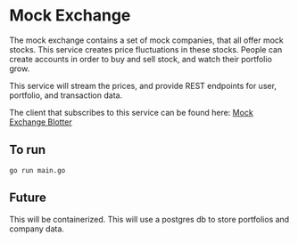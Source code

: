 # Mock Exchange

The mock exchange contains a set of mock companies, that all offer mock stocks. This service creates price fluctuations in these stocks. People can create accounts in order to buy and sell stock, and watch their portfolio grow. 

This service will stream the prices, and provide REST endpoints for user, portfolio, and transaction data.

The client that subscribes to this service can be found here: [Mock Exchange Blotter](https://git.csnzoo.com/mduguay/mockex-blotter)

## To run

`go run main.go`

## Future

This will be containerized. This will use a postgres db to store portfolios and company data.
